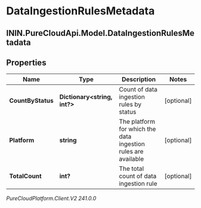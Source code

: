 # DataIngestionRulesMetadata

## ININ.PureCloudApi.Model.DataIngestionRulesMetadata

## Properties

|Name | Type | Description | Notes|
|------------ | ------------- | ------------- | -------------|
| **CountByStatus** | **Dictionary&lt;string, int?&gt;** | Count of data ingestion rules by status | [optional] |
| **Platform** | **string** | The platform for which the data ingestion rules are available | [optional] |
| **TotalCount** | **int?** | The total count of data ingestion rule | [optional] |



_PureCloudPlatform.Client.V2 241.0.0_
